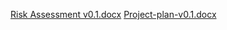 [Risk Assessment v0.1.docx](https://github.com/velaoramar/LapLogic/files/14759952/Risk.Assessment.v0.1.docx)
[Project-plan-v0.1.docx](https://github.com/velaoramar/LapLogic/files/14760098/Project-plan-v0.1.docx)
